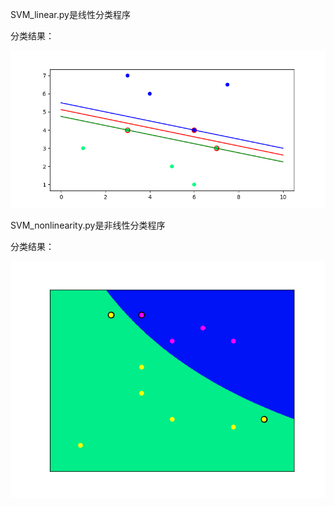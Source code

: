 SVM_linear.py是线性分类程序

分类结果：

![image](https://github.com/Jojo11111/SVM/blob/master/linear.png)

SVM_nonlinearity.py是非线性分类程序

分类结果：

![image](https://github.com/Jojo11111/SVM/blob/master/nolinear.png)
